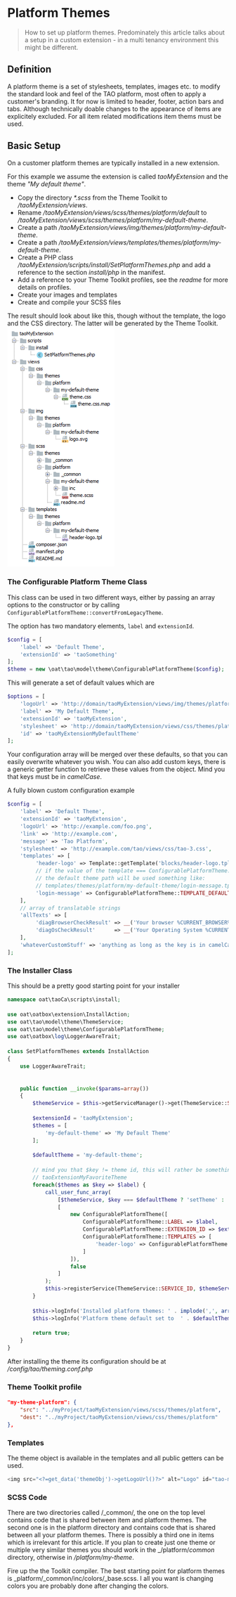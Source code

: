 <!--
skip: true
-->
# Platform Themes

> How to set up platform themes. Predominately this article talks about a setup in a custom extension - in a multi tenancy environment this might be different.

## Definition

A platform theme is a set of stylesheets, templates, images etc. to modify the standard look and feel of the TAO platform, most often to apply a customer's branding. It for now is limited to header, footer, action bars and tabs. Although technically doable changes to the appearance of items are explicitely excluded. For all item related modifications item thems must be used.

## Basic Setup

On a customer platform themes are typically installed in a new extension. 

For this example we assume the extension is called _taoMyExtension_ and the theme _"My default theme"_.

- Copy the directory _*.scss_ from the Theme Toolkit to _/taoMyExtension/views_.
- Rename _/taoMyExtension/views/scss/themes/platform/default_ to _/taoMyExtension/views/scss/themes/platform/my-default-theme_.
- Create a path _/taoMyExtension/views/img/themes/platform/my-default-theme_.
- Create a path _/taoMyExtension/views/templates/themes/platform/my-default-theme_.
- Create a PHP class _/taoMyExtension/scripts/install/SetPlatformThemes.php_ and add a reference to the section _install/php_ in the manifest.
- Add a reference to your Theme Toolkit profiles, see the _readme_ for more details on profiles.
- Create your images and templates
- Create and compile your SCSS files

The result should look about like this, though without the template, the logo and the CSS directory. The latter will be generated by the Theme Toolkit.
![Typical Folder Structure](../resources/theming/platform-theme-folder-structure.png)

### The Configurable Platform Theme Class
This class can be used in two different ways, either by passing an array options to the constructor or by calling `ConfigurablePlatformTheme::convertFromLegacyTheme`.

The option has two mandatory elements, `label` and `extensionId`. 

```php
$config = [
    'label' => 'Default Theme',
    'extensionId' => 'taoSomething'
];
$theme = new \oat\tao\model\theme\ConfigurablePlatformTheme($config);
```
This will generate a set of default values which are
```php
$options = [
    'logoUrl' => 'http://domain/taoMyExtension/views/img/themes/platform/my-default-theme/logo.png',
    'label' => 'My Default Theme',
    'extensionId' => 'taoMyExtension',
    'stylesheet' => 'http://domain/taoMyExtension/views/css/themes/platform/my-default-theme/theme.css',
    'id' => 'taoMyExtensionMyDefaultTheme'
];
```
Your configuration array will be merged over these defaults, so that you can easily overwrite whatever you wish. You can also add custom keys, there is a generic getter function to retrieve these values from the object. Mind you that keys must be in _camelCase_.

A fully blown custom configuration example
```php
$config = [
    'label' => 'Default Theme',
    'extensionId' => 'taoMyExtension',
    'logoUrl' => 'http://example.com/foo.png',
    'link' => 'http://example.com',
    'message' => 'Tao Platform',
    'stylesheet' => 'http://example.com/tao/views/css/tao-3.css',
    'templates' => [
         'header-logo' => Template::getTemplate('blocks/header-logo.tpl', 'some-extension'),
         // if the value of the template === ConfigurablePlatformTheme::TEMPLATE_DEFAULT
         // the default theme path will be used something like:
         // templates/themes/platform/my-default-theme/login-message.tpl
         'login-message' => ConfigurablePlatformTheme::TEMPLATE_DEFAULT,
    ],
    // array of translatable strings
    'allTexts' => [
         'diagBrowserCheckResult' => __('Your browser %CURRENT_BROWSER% is not compatible.'),
         'diagOsCheckResult'      => __('Your Operating System %CURRENT_OS% is not compatible.')
    ],
    'whateverCustomStuff' => 'anything as long as the key is in camelCase'
];
```

### The Installer Class

This should be a pretty good starting point for your installer
```php
namespace oat\taoCa\scripts\install;

use oat\oatbox\extension\InstallAction;
use oat\tao\model\theme\ThemeService;
use oat\tao\model\theme\ConfigurablePlatformTheme;
use oat\oatbox\log\LoggerAwareTrait;

class SetPlatformThemes extends InstallAction
{
    use LoggerAwareTrait;


    public function __invoke($params=array())
    {
        $themeService = $this->getServiceManager()->get(ThemeService::SERVICE_ID);

        $extensionId = 'taoMyExtension';
        $themes = [
            'my-default-theme' => 'My Default Theme'
        ];

        $defaultTheme = 'my-default-theme';

        // mind you that $key != theme id, this will rather be something like
        // taoExtensionMyFavoriteTheme
        foreach($themes as $key => $label) {
            call_user_func_array(
                [$themeService, $key === $defaultTheme ? 'setTheme' : 'addTheme'],
                [
                    new ConfigurablePlatformTheme([
                        ConfigurablePlatformTheme::LABEL => $label,
                        ConfigurablePlatformTheme::EXTENSION_ID => $extensionId,
                        ConfigurablePlatformTheme::TEMPLATES => [
                            'header-logo' => ConfigurablePlatformTheme::TEMPLATE_DEFAULT,
                        ]
                    ]),
                    false
                ]
            );
            $this->registerService(ThemeService::SERVICE_ID, $themeService);
        }

        $this->logInfo('Installed platform themes: ' . implode(',', array_keys($themes)));
        $this->logInfo('Platform theme default set to  ' . $defaultTheme);

        return true;
    }
}
```
After installing the theme its configuration should be at _/config/tao/theming.conf.php_

### Theme Toolkit profile
```json
"my-theme-platform": {
    "src": "../myProject/taoMyExtension/views/scss/themes/platform",
    "dest": "../myProject/taoMyExtension/views/css/themes/platform"
},
```


### Templates
The theme object is available in the templates and all public getters can be used. 
```php
<img src="<?=get_data('themeObj')->getLogoUrl()?>" alt="Logo" id="tao-main-logo">
```

### SCSS Code
There are two directories called /_common/, the one on the top level contains code that is shared between item and platform themes. The second one is in the platform directory and contains code that is shared between all your platform themes. There is possibly a third one in items which is irrelevant for this article. If you plan to create just one theme or multiple very similar themes you should work in the _/platform/_common_ directory, otherwise in _/platform/my-theme_.

Fire up the the Toolkit compiler. The best starting point for platform themes is _platform/_common/inc/colors/_base.scss. I all you want is changing colors you are probably done after changing the colors.
